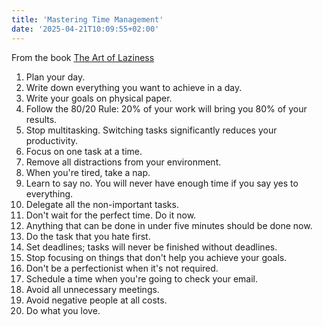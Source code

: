 ```yaml
---
title: 'Mastering Time Management'
date: '2025-04-21T10:09:55+02:00'
---
```


From the book
[The Art of Laziness](https://www.amazon.de/dp/B0CPD9967G/)

1. Plan your day.
2. Write down everything you want to achieve in a day.
3. Write your goals on physical paper.
4. Follow the 80/20 Rule: 20% of your work will bring you 80% of your results.
5. Stop multitasking. Switching tasks significantly reduces your productivity.
6. Focus on one task at a time.
7. Remove all distractions from your environment.
8. When you're tired, take a nap.
9. Learn to say no. You will never have enough time if you say yes to everything.
10. Delegate all the non-important tasks.
11. Don't wait for the perfect time. Do it now.
12. Anything that can be done in under five minutes should be done now.
13. Do the task that you hate first.
14. Set deadlines; tasks will never be finished without deadlines.
15. Stop focusing on things that don't help you achieve your goals.
16. Don't be a perfectionist when it's not required.
17. Schedule a time when you're going to check your email.
18. Avoid all unnecessary meetings.
19. Avoid negative people at all costs.
20. Do what you love.

